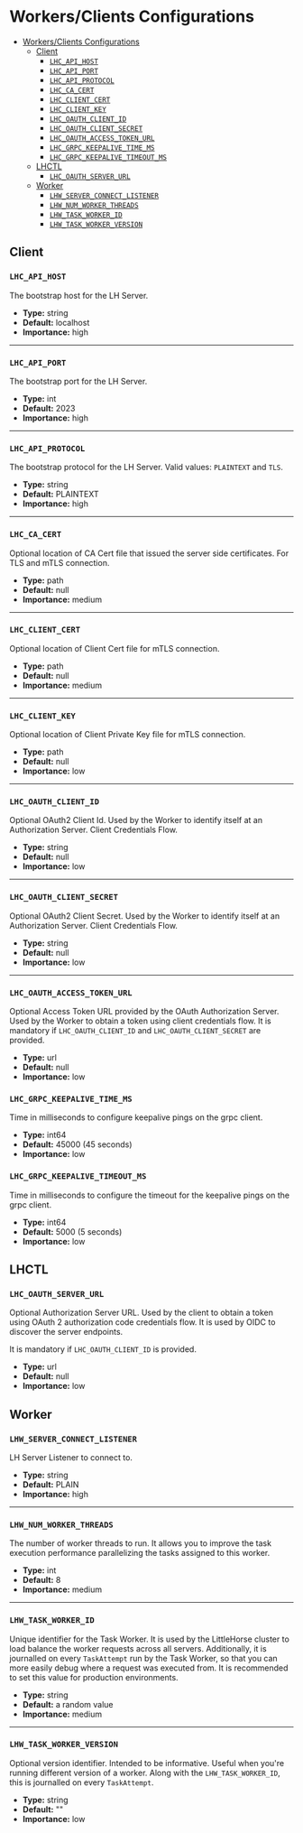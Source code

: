 # Workers/Clients Configurations
- [Workers/Clients Configurations](#workersclients-configurations)
  - [Client](#client)
    - [`LHC_API_HOST`](#lhc_api_host)
    - [`LHC_API_PORT`](#lhc_api_port)
    - [`LHC_API_PROTOCOL`](#lhc_api_protocol)
    - [`LHC_CA_CERT`](#lhc_ca_cert)
    - [`LHC_CLIENT_CERT`](#lhc_client_cert)
    - [`LHC_CLIENT_KEY`](#lhc_client_key)
    - [`LHC_OAUTH_CLIENT_ID`](#lhc_oauth_client_id)
    - [`LHC_OAUTH_CLIENT_SECRET`](#lhc_oauth_client_secret)
    - [`LHC_OAUTH_ACCESS_TOKEN_URL`](#lhc_oauth_access_token_url)
    - [`LHC_GRPC_KEEPALIVE_TIME_MS`](#lhc_grpc_keepalive_time_ms)
    - [`LHC_GRPC_KEEPALIVE_TIMEOUT_MS`](#lhc_grpc_keepalive_timeout_ms)
  - [LHCTL](#lhctl)
    - [`LHC_OAUTH_SERVER_URL`](#lhc_oauth_server_url)
  - [Worker](#worker)
    - [`LHW_SERVER_CONNECT_LISTENER`](#lhw_server_connect_listener)
    - [`LHW_NUM_WORKER_THREADS`](#lhw_num_worker_threads)
    - [`LHW_TASK_WORKER_ID`](#lhw_task_worker_id)
    - [`LHW_TASK_WORKER_VERSION`](#lhw_task_worker_version)

## Client

### `LHC_API_HOST`

The bootstrap host for the LH Server.

- **Type:** string
- **Default:** localhost
- **Importance:** high

---

### `LHC_API_PORT`

The bootstrap port for the LH Server.

- **Type:** int
- **Default:** 2023
- **Importance:** high

---

### `LHC_API_PROTOCOL`

The bootstrap protocol for the LH Server. Valid values: `PLAINTEXT` and `TLS`.

- **Type:** string
- **Default:** PLAINTEXT
- **Importance:** high

---

### `LHC_CA_CERT`

Optional location of CA Cert file that issued the server side certificates. For TLS and mTLS connection.

- **Type:** path
- **Default:** null
- **Importance:** medium

---

### `LHC_CLIENT_CERT`

Optional location of Client Cert file for mTLS connection.

- **Type:** path
- **Default:** null
- **Importance:** medium

---

### `LHC_CLIENT_KEY`

Optional location of Client Private Key file for mTLS connection.

- **Type:** path
- **Default:** null
- **Importance:** low

---

### `LHC_OAUTH_CLIENT_ID`

Optional OAuth2 Client Id. Used by the Worker to identify itself at an Authorization Server. Client Credentials Flow.

- **Type:** string
- **Default:** null
- **Importance:** low

---

### `LHC_OAUTH_CLIENT_SECRET`

Optional OAuth2 Client Secret. Used by the Worker to identify itself at an Authorization Server. Client Credentials Flow.

- **Type:** string
- **Default:** null
- **Importance:** low

---

### `LHC_OAUTH_ACCESS_TOKEN_URL`

Optional Access Token URL provided by the OAuth Authorization Server. Used by the Worker to obtain a token using client credentials flow.
It is mandatory if `LHC_OAUTH_CLIENT_ID` and `LHC_OAUTH_CLIENT_SECRET` are provided.

- **Type:** url
- **Default:** null
- **Importance:** low

### `LHC_GRPC_KEEPALIVE_TIME_MS`

Time in milliseconds to configure keepalive pings on the grpc client.

- **Type:** int64
- **Default:** 45000 (45 seconds)
- **Importance:** low

### `LHC_GRPC_KEEPALIVE_TIMEOUT_MS`

Time in milliseconds to configure the timeout for the keepalive pings on the grpc client.

- **Type:** int64
- **Default:** 5000 (5 seconds)
- **Importance:** low


## LHCTL

### `LHC_OAUTH_SERVER_URL`

Optional Authorization Server URL. Used by the client to obtain a token using OAuth 2 authorization code credentials flow. It is used by OIDC to discover the server endpoints.

It is mandatory if `LHC_OAUTH_CLIENT_ID` is provided.

- **Type:** url
- **Default:** null
- **Importance:** low

## Worker

### `LHW_SERVER_CONNECT_LISTENER`

LH Server Listener to connect to.

- **Type:** string
- **Default:** PLAIN
- **Importance:** high

---

### `LHW_NUM_WORKER_THREADS`

The number of worker threads to run. It allows you to improve the task execution performance parallelizing the tasks
assigned to this worker.

- **Type:** int
- **Default:** 8
- **Importance:** medium

---

### `LHW_TASK_WORKER_ID`

Unique identifier for the Task Worker. It is used by the LittleHorse cluster to load balance the worker requests across all servers.
Additionally, it is journalled on every `TaskAttempt` run by the Task Worker, so that you can more easily debug where a request was executed from. It is recommended to set this value for production environments.

- **Type:** string
- **Default:** a random value
- **Importance:** medium

---

### `LHW_TASK_WORKER_VERSION`

Optional version identifier. Intended to be informative. Useful when you're running different version of a worker. Along with the `LHW_TASK_WORKER_ID`, this is journalled on every `TaskAttempt`.

- **Type:** string
- **Default:** ""
- **Importance:** low
